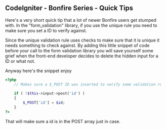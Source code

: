 ## CodeIgniter - Bonfire Series - Quick Tips


Here's a very short quick tip that a lot of newer Bonfire users get stumped with.  In the "form_validation" library, if you use the unique rule you need to make sure you set a ID to verify against.  

Since the unique validation rule uses checks to make sure that it is unique it needs something to check against.  By adding this little snippet of code before your call to the form validation library you will save yourself some grief when the front-end developer decides to delete the hidden input for a ID or what not.

Anyway here's the snippet enjoy

~~~ php
<?php
    // Makes sure a $_POST ID was inserted to verify some validation rules against.
    
    if ( !$this->input->post('id') )
    {
    	$_POST['id'] = $id;
    }
?>    
~~~
    



That will make sure a id is in the POST array just in case.
